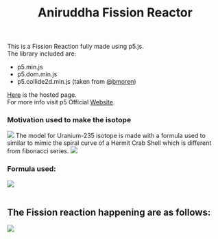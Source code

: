 # <div align="center">Aniruddha Fission Reactor</div><br/>
This is a Fission Reaction fully made using p5.js.<br/>
The library included are:<br/>
- p5.min.js
- p5.dom.min.js
- p5.collide2d.min.js (taken from @[bmoren](https://github.com/bmoren/p5.collide2D))

[Here](https://aniruddha0pandey.github.io/FissionReactor/) is the hosted page.<br/>
For more info visit p5 Official [Website](https://p5js.org/).<br/>
<h3>Motivation used to make the isotope</h3>
<img src="https://github.com/aniruddha0pandey/FissionReactor/blob/master/img/Nautilus_Cutaway_with_Logarithmic_Spiral.png" />
The model for Uranium-235 isotope is made with a formula used to similar to mimic the spiral curve of a Hermit Crab Shell which is different from fibonacci series.
<img src="https://github.com/aniruddha0pandey/FissionReactor/blob/master/img/Logarithmic_Spiral.png" />
<h3>Formula used:</h3>
<img src="https://github.com/aniruddha0pandey/FissionReactor/blob/master/img/SpiralFormula.PNG" />
<br/><br/>
<h2>The Fission reaction happening are as follows:</h2>
<img src="https://github.com/aniruddha0pandey/FissionReactor/blob/master/img/ReactionEquation.PNG" />
